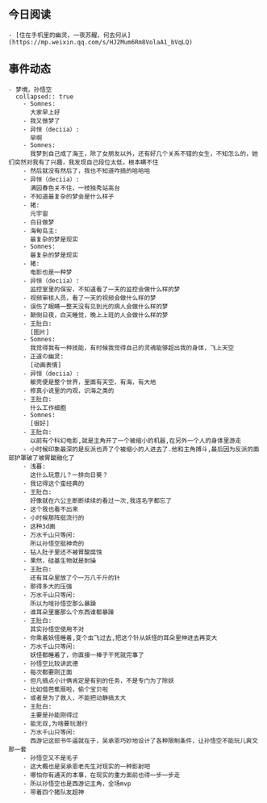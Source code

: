 ## 今日阅读
	- [住在手机里的幽灵，一夜苏醒，何去何从](https://mp.weixin.qq.com/s/HJ2Mum6Rm8VolaA1_bVqLQ)
## 事件动态
	- 梦境，孙悟空
	  collapsed:: true
		- Somnes:
		  大家早上好
		- 我又做梦了
		- 异恒（deciia）:
		  早啊
		- Somnes:
		  我梦到自己成了海王，除了女朋友以外，还有好几个关系不错的女生，不知怎么的，她们突然对我有了兴趣，我发现自己段位太低，根本瞒不住
		- 然后就没有然后了，我也不知道咋搞的哈哈哈
		- 异恒（deciia）:
		  满园春色关不住，一枝独秀站高台
		- 不知道最复杂的梦会是什么样子
		- 猪:
		  元宇宙
		- 白日做梦
		- 海甸岛主:
		  最复杂的梦是现实
		- Somnes:
		  最复杂的梦是现实
		- 猪:
		  电影也是一种梦
		- 异恒（deciia）:
		  监控室里的保安，不知道看了一天的监控会做什么样的梦
		- 视频审核人员，看了一天的视频会做什么样的梦
		- 误伤了眼睛一整天没有见到光的病人会做什么样的梦
		- 颠倒日夜，白天睡觉，晚上上班的人会做什么样的梦
		- 王肚白:
		  [图片]
		- Somnes:
		  我觉得我有一种技能，有时候我觉得自己的灵魂能够超出我的身体，飞上天空
		- 正道の幽灵:
		  [动画表情]
		- 异恒（deciia）:
		  躯壳便是整个世界，里面有天空，有海，有大地
		- 修真小说里的内观，识海之类的
		- 王肚白:
		  什么工作细胞
		- Somnes:
		  [很好]
		- 王肚白:
		  以前有个科幻电影,就是主角开了一个被缩小的机器,在另外一个人的身体里游走
		- 小时候印象最深的是反派也弄了个被缩小的人进去了.他和主角搏斗,最后因为反派的面部护罩破了被胃酸融化了
		- 浅暮:
		  这什么玩意儿？一排向日葵？
		- 我记得这个蛮经典的
		- 王肚白:
		  好像就在六公主断断续续的看过一次,我连名字都忘了
		- 这个我也看不出来
		- 小时候那阵挺流行的
		- 这种3d画
		- 万水千山只等闲:
		  所以孙悟空挺神奇的
		- 钻人肚子里还不被胃酸腐蚀
		- 果然，硅基生物就是耐操
		- 王肚白:
		  还有耳朵里放了个一万八千斤的针
		- 那得多大的压强
		- 万水千山只等闲:
		  所以为啥孙悟空那么暴躁
		- 谁耳朵里塞那么个东西谁都暴躁
		- 王肚白:
		  其实孙悟空使用不对
		- 你乘着妖怪睡着,变个虫飞过去,把这个针从妖怪的耳朵里伸进去再变大
		- 万水千山只等闲:
		  妖怪都睡着了，你直接一棒子干死就完事了
		- 孙悟空比较讲武德
		- 每次都要刚正面
		- 但凡搞点小计俩肯定是有别的任务，不是专门为了除妖
		- 比如借芭蕉扇啦，偷个宝贝啦
		- 或者是为了救人，不能把动静搞太大
		- 王肚白:
		  主要是孙能刚得过
		- 能无双,为啥要玩潜行
		- 万水千山只等闲:
		  西游记这部书牛逼就在于，吴承恩巧妙地设计了各种限制条件，让孙悟空不能玩儿爽文那一套
		- 孙悟空又不是毛子
		- 这大概也是吴承恩老先生对现实的一种影射吧
		- 哪怕你有通天的本事，在现实的重力面前也得一步一步走
		- 所以孙悟空也是西游记主角，全场mvp
		- 带着四个猪队友超神